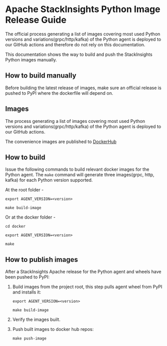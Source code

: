 # Apache StackInsights Python Image Release Guide

The official process generating a list of images covering most used Python versions and variations(grpc/http/kafka) of the Python agent is deployed to our GitHub actions and therefore do not rely on this documentation.

This documentation shows the way to build and push the StackInsights Python images manually. 

## How to build manually

Before building the latest release of images, make sure an official release is pushed to PyPI where the dockerfile will depend on.

## Images

The process generating a list of images covering most used Python versions and variations(grpc/http/kafka) of the Python agent is deployed to
our GitHub actions.

The convenience images are published to [DockerHub](https://hub.docker.com/r/apache/stackinsights-python)

## How to build

Issue the following commands to build relevant docker images for the Python agent.
The `make` command will generate three images(grpc, http, kafka) for each Python version supported.

At the root folder -
```shell
export AGENT_VERSION=<version>

make build-image
```

Or at the docker folder -
```shell
cd docker

export AGENT_VERSION=<version>

make
```

## How to publish images
After a StackInsights Apache release for the Python agent and wheels have been pushed to PyPI:


1. Build images from the project root, this step pulls agent wheel from PyPI and installs it:
    
    ```shell
    export AGENT_VERSION=<version>

    make build-image
    ```


2. Verify the images built.


3. Push built images to docker hub repos:

   ```shell
   make push-image
   ```
